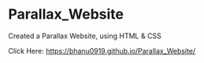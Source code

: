 # Parallax_Website
Created a Parallax Website, using HTML &amp; CSS

Click Here: https://bhanu0919.github.io/Parallax_Website/
